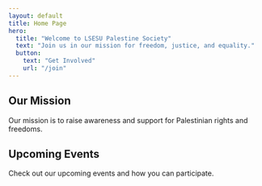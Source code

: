 ```yaml
---
layout: default
title: Home Page
hero:
  title: "Welcome to LSESU Palestine Society"
  text: "Join us in our mission for freedom, justice, and equality."
  button:
    text: "Get Involved"
    url: "/join"
---
```


## Our Mission

Our mission is to raise awareness and support for Palestinian rights and freedoms. 

## Upcoming Events

Check out our upcoming events and how you can participate.
